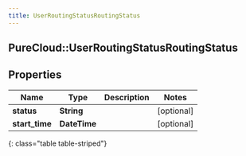 ```yaml
---
title: UserRoutingStatusRoutingStatus
---
```

## PureCloud::UserRoutingStatusRoutingStatus

## Properties

|Name | Type | Description | Notes|
|------------ | ------------- | ------------- | -------------|
| **status** | **String** |  | [optional] |
| **start_time** | **DateTime** |  | [optional] |
{: class="table table-striped"}


